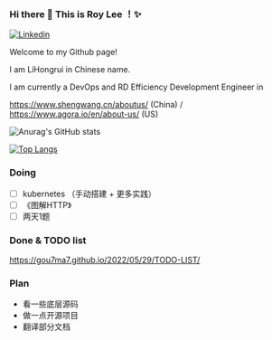 ### Hi there 👋 This is Roy Lee ！✨ 
[![Linkedin](https://img.shields.io/badge/-LinkedIn-blue?style=flat&logo=Linkedin&logoColor=white)]([https://www.linkedin.com/in/lina-zhang-58440b101/](https://www.linkedin.com/in/%E7%BA%A2%E7%9D%BF-%E6%9D%8E-a2a612157/))

Welcome to my Github page! 

I am LiHongrui in Chinese name.

I am currently a DevOps and RD Efficiency Development Engineer in 

https://www.shengwang.cn/aboutus/ (China) / https://www.agora.io/en/about-us/ (US)

![Anurag's GitHub stats](https://github-readme-stats.vercel.app/api?username=gou7ma7&show_icons=true)

[![Top Langs](https://github-readme-stats.vercel.app/api/top-langs/?username=gou7ma7)](https://github.com/anuraghazra/github-readme-stats)

### Doing
- [ ] kubernetes （手动搭建 + 更多实践）
- [ ] 《图解HTTP》
- [ ] 两天1题

### Done & TODO list
https://gou7ma7.github.io/2022/05/29/TODO-LIST/

### Plan
- 看一些底层源码
- 做一点开源项目
- 翻译部分文档

<!---
gou7ma7/gou7ma7 is a ✨ special ✨ repository because its `README.md` (this file) appears on your GitHub profile.
You can click the Preview link to take a look at your changes.
--->
